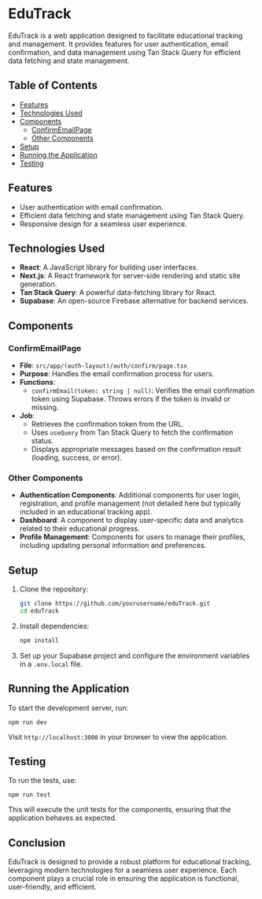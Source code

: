 # EduTrack

EduTrack is a web application designed to facilitate educational tracking and management. It provides features for user authentication, email confirmation, and data management using Tan Stack Query for efficient data fetching and state management.

## Table of Contents

- [Features](#features)
- [Technologies Used](#technologies-used)
- [Components](#components)
  - [ConfirmEmailPage](#confirmemailpage)
  - [Other Components](#other-components)
- [Setup](#setup)
- [Running the Application](#running-the-application)
- [Testing](#testing)

## Features

- User authentication with email confirmation.
- Efficient data fetching and state management using Tan Stack Query.
- Responsive design for a seamless user experience.

## Technologies Used

- **React**: A JavaScript library for building user interfaces.
- **Next.js**: A React framework for server-side rendering and static site generation.
- **Tan Stack Query**: A powerful data-fetching library for React.
- **Supabase**: An open-source Firebase alternative for backend services.

## Components

### ConfirmEmailPage

- **File**: `src/app/(auth-layout)/auth/confirm/page.tsx`
- **Purpose**: Handles the email confirmation process for users.
- **Functions**:
  - `confirmEmail(token: string | null)`: Verifies the email confirmation token using Supabase. Throws errors if the token is invalid or missing.
- **Job**:
  - Retrieves the confirmation token from the URL.
  - Uses `useQuery` from Tan Stack Query to fetch the confirmation status.
  - Displays appropriate messages based on the confirmation result (loading, success, or error).

### Other Components

- **Authentication Components**: Additional components for user login, registration, and profile management (not detailed here but typically included in an educational tracking app).
- **Dashboard**: A component to display user-specific data and analytics related to their educational progress.
- **Profile Management**: Components for users to manage their profiles, including updating personal information and preferences.

## Setup

1. Clone the repository:

   ```bash
   git clone https://github.com/yourusername/eduTrack.git
   cd eduTrack
   ```

2. Install dependencies:

   ```bash
   npm install
   ```

3. Set up your Supabase project and configure the environment variables in a `.env.local` file.

## Running the Application

To start the development server, run:

```
npm run dev
```

Visit `http://localhost:3000` in your browser to view the application.

## Testing

To run the tests, use:

```
npm run test
```

This will execute the unit tests for the components, ensuring that the application behaves as expected.

## Conclusion

EduTrack is designed to provide a robust platform for educational tracking, leveraging modern technologies for a seamless user experience. Each component plays a crucial role in ensuring the application is functional, user-friendly, and efficient.
